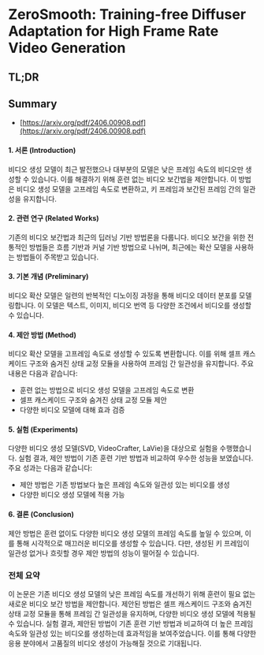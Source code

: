 # ZeroSmooth: Training-free Diffuser Adaptation for High Frame Rate Video Generation
## TL;DR
## Summary
- [https://arxiv.org/pdf/2406.00908.pdf](https://arxiv.org/pdf/2406.00908.pdf)

#### 1. 서론 (Introduction)
비디오 생성 모델이 최근 발전했으나 대부분의 모델은 낮은 프레임 속도의 비디오만 생성할 수 있습니다. 이를 해결하기 위해 훈련 없는 비디오 보간법을 제안합니다. 이 방법은 비디오 생성 모델을 고프레임 속도로 변환하고, 키 프레임과 보간된 프레임 간의 일관성을 유지합니다.

#### 2. 관련 연구 (Related Works)
기존의 비디오 보간법과 최근의 딥러닝 기반 방법론을 다룹니다. 비디오 보간을 위한 전통적인 방법들은 흐름 기반과 커널 기반 방법으로 나뉘며, 최근에는 확산 모델을 사용하는 방법들이 주목받고 있습니다.

#### 3. 기본 개념 (Preliminary)
비디오 확산 모델은 일련의 반복적인 디노이징 과정을 통해 비디오 데이터 분포를 모델링합니다. 이 모델은 텍스트, 이미지, 비디오 번역 등 다양한 조건에서 비디오를 생성할 수 있습니다.

#### 4. 제안 방법 (Method)
비디오 확산 모델을 고프레임 속도로 생성할 수 있도록 변환합니다. 이를 위해 셀프 캐스케이드 구조와 숨겨진 상태 교정 모듈을 사용하여 프레임 간 일관성을 유지합니다. 주요 내용은 다음과 같습니다:
- 훈련 없는 방법으로 비디오 생성 모델을 고프레임 속도로 변환
- 셀프 캐스케이드 구조와 숨겨진 상태 교정 모듈 제안
- 다양한 비디오 모델에 대해 효과 검증

#### 5. 실험 (Experiments)
다양한 비디오 생성 모델(SVD, VideoCrafter, LaVie)을 대상으로 실험을 수행했습니다. 실험 결과, 제안 방법이 기존 훈련 기반 방법과 비교하여 우수한 성능을 보였습니다. 주요 성과는 다음과 같습니다:
- 제안 방법은 기존 방법보다 높은 프레임 속도와 일관성 있는 비디오를 생성
- 다양한 비디오 생성 모델에 적용 가능

#### 6. 결론 (Conclusion)
제안 방법은 훈련 없이도 다양한 비디오 생성 모델의 프레임 속도를 높일 수 있으며, 이를 통해 시각적으로 매끄러운 비디오를 생성할 수 있습니다. 다만, 생성된 키 프레임이 일관성 없거나 흐릿할 경우 제안 방법의 성능이 떨어질 수 있습니다.

### 전체 요약
이 논문은 기존 비디오 생성 모델의 낮은 프레임 속도를 개선하기 위해 훈련이 필요 없는 새로운 비디오 보간 방법을 제안합니다. 제안된 방법은 셀프 캐스케이드 구조와 숨겨진 상태 교정 모듈을 통해 프레임 간 일관성을 유지하며, 다양한 비디오 생성 모델에 적용될 수 있습니다. 실험 결과, 제안된 방법이 기존 훈련 기반 방법과 비교하여 더 높은 프레임 속도와 일관성 있는 비디오를 생성하는데 효과적임을 보여주었습니다. 이를 통해 다양한 응용 분야에서 고품질의 비디오 생성이 가능해질 것으로 기대됩니다.